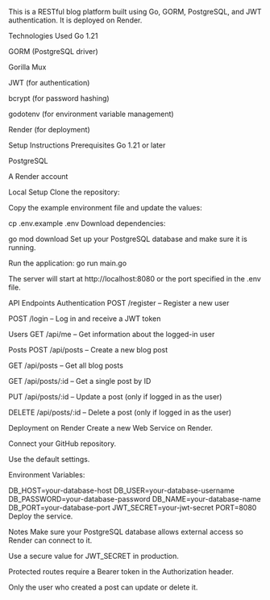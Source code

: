 This is a RESTful blog platform built using Go, GORM, PostgreSQL, and JWT authentication. It is deployed on Render.

Technologies Used
Go 1.21

GORM (PostgreSQL driver)

Gorilla Mux

JWT (for authentication)

bcrypt (for password hashing)

godotenv (for environment variable management)

Render (for deployment)



Setup Instructions
Prerequisites
Go 1.21 or later

PostgreSQL

A Render account

Local Setup
Clone the repository:



Copy the example environment file and update the values:

cp .env.example .env
Download dependencies:


go mod download
Set up your PostgreSQL database and make sure it is running.

Run the application:
go run main.go

The server will start at http://localhost:8080 or the port specified in the .env file.

API Endpoints
Authentication
POST /register – Register a new user

POST /login – Log in and receive a JWT token

Users
GET /api/me – Get information about the logged-in user

Posts
POST /api/posts – Create a new blog post

GET /api/posts – Get all blog posts

GET /api/posts/:id – Get a single post by ID

PUT /api/posts/:id – Update a post (only if logged in as the user)

DELETE /api/posts/:id – Delete a post (only if logged in as the user)

Deployment on Render
Create a new Web Service on Render.

Connect your GitHub repository.

Use the default settings.


Environment Variables:

DB_HOST=your-database-host
DB_USER=your-database-username
DB_PASSWORD=your-database-password
DB_NAME=your-database-name
DB_PORT=your-database-port
JWT_SECRET=your-jwt-secret
PORT=8080
Deploy the service.

Notes
Make sure your PostgreSQL database allows external access so Render can connect to it.

Use a secure value for JWT_SECRET in production.

Protected routes require a Bearer token in the Authorization header.

Only the user who created a post can update or delete it.


